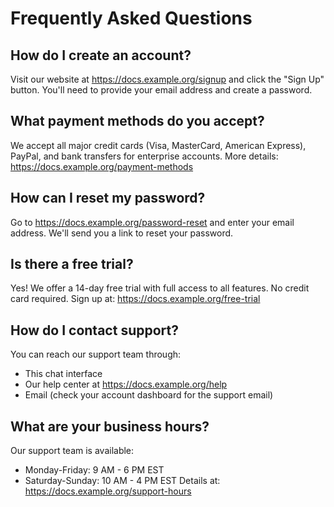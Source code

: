 # Frequently Asked Questions

## How do I create an account?
Visit our website at https://docs.example.org/signup and click the "Sign Up" button. You'll need to provide your email address and create a password.

## What payment methods do you accept?
We accept all major credit cards (Visa, MasterCard, American Express), PayPal, and bank transfers for enterprise accounts. 
More details: https://docs.example.org/payment-methods

## How can I reset my password?
Go to https://docs.example.org/password-reset and enter your email address. We'll send you a link to reset your password.

## Is there a free trial?
Yes! We offer a 14-day free trial with full access to all features. No credit card required.
Sign up at: https://docs.example.org/free-trial

## How do I contact support?
You can reach our support team through:
- This chat interface
- Our help center at https://docs.example.org/help
- Email (check your account dashboard for the support email)

## What are your business hours?
Our support team is available:
- Monday-Friday: 9 AM - 6 PM EST
- Saturday-Sunday: 10 AM - 4 PM EST
Details at: https://docs.example.org/support-hours
